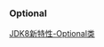 ### Optional

[JDK8新特性-Optional类](https://baijiahao.baidu.com/s?id=1780195930536344267&wfr=spider&for=pc)